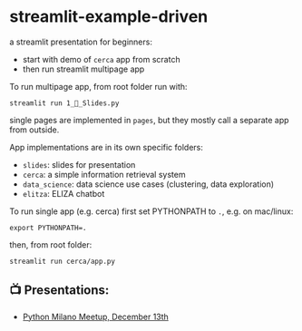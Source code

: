 # streamlit-example-driven

a streamlit presentation for beginners:
- start with demo of `cerca` app from scratch
- then run streamlit multipage app

To run multipage app, from root folder run with:
```
streamlit run 1_🎈_Slides.py
```
single pages are implemented in `pages`,
but they mostly call a separate app from outside.

App implementations are in its own specific folders:
- `slides`: slides for presentation
- `cerca`: a simple information retrieval system
- `data_science`: data science use cases (clustering, data exploration)
- `elitza`: ELIZA chatbot

To run single app (e.g. cerca) first set PYTHONPATH to `.`,
e.g. on mac/linux:
```
export PYTHONPATH=.
```

then, from root folder:
```
streamlit run cerca/app.py
```

## 📺 Presentations:

- [Python Milano Meetup, December 13th](https://www.youtube.com/live/YHmp9X5Klr8?si=DAZCgqxFfylUb06N&t=406)

